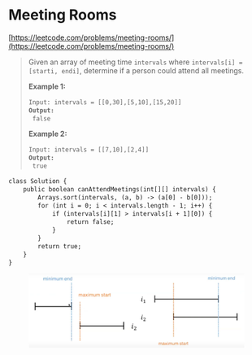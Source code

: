 # Meeting Rooms

[https://leetcode.com/problems/meeting-rooms/](https://leetcode.com/problems/meeting-rooms/)

> Given an array of meeting time `intervals` where `intervals[i] = [starti, endi]`, determine if a person could attend all meetings.
>
> &#x20;
>
> **Example 1:**
>
> <pre><code>Input: intervals = [[0,30],[5,10],[15,20]]
> <strong>Output:
> </strong> false</code></pre>
>
> **Example 2:**
>
> <pre><code>Input: intervals = [[7,10],[2,4]]
> <strong>Output:
> </strong> true</code></pre>

```
class Solution {
    public boolean canAttendMeetings(int[][] intervals) {
        Arrays.sort(intervals, (a, b) -> (a[0] - b[0]));
        for (int i = 0; i < intervals.length - 1; i++) {
            if (intervals[i][1] > intervals[i + 1][0]) {
                return false;
            }
        }
        return true;
    }
}
```

<figure><img src="../.gitbook/assets/image (2).png" alt=""><figcaption></figcaption></figure>

